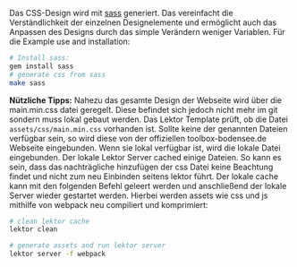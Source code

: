 Das CSS-Design wird mit [sass](https://github.com/sass/node-sass) generiert.
Das vereinfacht die Verständlichkeit der einzelnen Designelemente
und ermöglicht auch das Anpassen des Designs durch das simple Verändern weniger Variablen.
Für die 
Example use and installation:
```bash
# Install sass:
gem install sass
# generate css from sass
make sass
```

**Nützliche Tipps:**
Nahezu das gesamte Design der Webseite wird über die main.min.css datei geregelt. Diese befindet sich jedoch nicht mehr im git sondern muss lokal gebaut werden.
Das Lektor Template prüft, ob die Datei ``assets/css/main.min.css`` vorhanden ist. 
Sollte keine der genannten Dateien verfügbar sein, so wird diese von der offiziellen toolbox-bodensee.de Webseite eingebunden. Wenn sie lokal verfügbar ist, wird die lokale Datei eingebunden.
Der lokale Lektor Server cached einige Dateien. So kann es sein, dass das nachträgliche hinzufügen der css Datei keine Beachtung findet und nicht zum neu Einbinden seitens lektor führt.
Der lokale cache kann mit den folgenden Befehl geleert werden und anschließend der lokale Server wieder gestartet werden. Hierbei werden assets wie css und js mithilfe von webpack neu compiliert und komprimiert:
```bash
# clean lektor cache
lektor clean

# generate assets and run lektor server
lektor server -f webpack
```